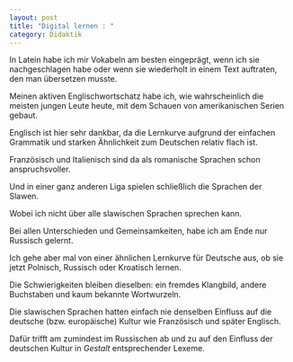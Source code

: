 ```yaml
---
layout: post
title: "Digital lernen : "
category: Didaktik
---
```


In Latein habe ich mir Vokabeln am besten eingeprägt, wenn ich sie nachgeschlagen habe oder wenn sie wiederholt in einem Text auftraten, den man übersetzen musste. 

Meinen aktiven Englischwortschatz habe ich, wie wahrscheinlich die meisten jungen Leute heute, mit dem Schauen von amerikanischen Serien gebaut.

Englisch ist hier sehr dankbar, da die Lernkurve aufgrund der einfachen Grammatik und starken Ähnlichkeit zum Deutschen relativ flach ist.

Französisch und Italienisch sind da als romanische Sprachen schon anspruchsvoller.

Und in einer ganz anderen Liga spielen schließlich die Sprachen der Slawen.

Wobei ich nicht über alle slawischen Sprachen sprechen kann.

Bei allen Unterschieden und Gemeinsamkeiten, habe ich am Ende nur Russisch gelernt.

Ich gehe aber mal von einer ähnlichen Lernkurve für Deutsche aus, ob sie jetzt Polnisch, Russisch oder Kroatisch lernen.

Die Schwierigkeiten bleiben dieselben: ein fremdes Klangbild, andere Buchstaben und kaum bekannte Wortwurzeln.

Die slawischen Sprachen hatten einfach nie denselben Einfluss auf die deutsche (bzw. europäische) Kultur wie Französisch und später Englisch.

Dafür trifft am zumindest im Russischen ab und zu auf den Einfluss der deutschen Kultur in *Gestalt* entsprechender Lexeme.